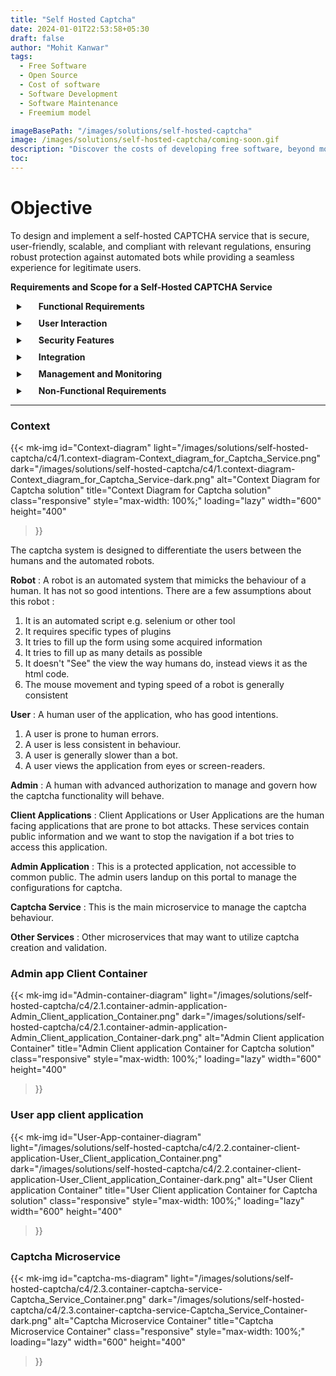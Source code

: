 ```yaml
---
title: "Self Hosted Captcha"
date: 2024-01-01T22:53:58+05:30
draft: false
author: "Mohit Kanwar"
tags:
  - Free Software
  - Open Source
  - Cost of software
  - Software Development
  - Software Maintenance
  - Freemium model

imageBasePath: "/images/solutions/self-hosted-captcha"
image: /images/solutions/self-hosted-captcha/coming-soon.gif
description: "Discover the costs of developing free software, beyond monetary investments. Explore freemium models, user data value, and benefits of contributing to free software."
toc: 
---
```


# Objective

To design and implement a self-hosted CAPTCHA service that is secure, user-friendly, scalable, and compliant with relevant regulations, ensuring robust protection against automated bots while providing a seamless experience for legitimate users.

**Requirements and Scope for a Self-Hosted CAPTCHA Service**
<details style="margin: 10px">
    <summary>
        <span style="display:inline;padding: 20px; font-weight: bold">
        Functional Requirements
        </span>
    </summary>



| Requirement ID | Description |
|----------------|-------------|
| FR-001 | Support text-based CAPTCHA where users identify distorted text or solve a simple question. |
| FR-002 | Support image-based CAPTCHA where users select specific objects or patterns in images (e.g., “Select all the traffic lights”). |
| FR-003 | Provide an audio CAPTCHA alternative for visually impaired users. |
| FR-004 | Implement logical CAPTCHA with simple logical or arithmetic puzzles (e.g., “What is 5 + 3?”). |


</details>

 <details style="margin: 10px">
 <summary>
 <span style="display:inline;padding: 20px; font-weight: bold">
 User Interaction
 </span>
 </summary>

 | Requirement ID | Description |
 |----------------|-------------|
 | FR-005 | Provide options for audio CAPTCHAs and high-contrast visual modes to ensure accessibility. |
 | FR-006 | Support localization for different languages and regions. |
 | FR-007 | Ensure CAPTCHAs are responsive and easy to interact with on mobile devices. |
 | FR-008 | Design CAPTCHAs to minimize disruption to the user experience, such as implementing invisible or behavior-based CAPTCHAs for legitimate users. |

 </details>

<details style="margin: 10px">
<summary>
<span style="display:inline;padding: 20px; font-weight: bold">
Security Features</span>
</summary>

| Requirement ID | Description |
|----------------|-------------|
| FR-009 | Randomize CAPTCHA challenges to prevent replay attacks and ensure unpredictability. |
| FR-010 | Include mechanisms to identify and block bots based on suspicious activity. |
| FR-011 | Bind CAPTCHA challenges to specific user sessions to prevent reuse. |
| FR-012 | Implement thresholds to limit the frequency of CAPTCHA requests from a single IP address. |

</details>

<details style="margin: 10px">
<summary>
<span style="display:inline;padding: 20px; font-weight: bold">
Integration
</span>
</summary>


| Requirement ID | Description |
|----------------|-------------|
| FR-013 | Provide RESTful APIs for easy integration with various platforms and applications. |
| FR-014 | Offer a lightweight JavaScript library for embedding CAPTCHAs on websites. |
| FR-015 | Allow customization of CAPTCHA appearance and difficulty based on application requirements. |

</details>

<details style="margin: 10px">
<summary>
<span style="display:inline;padding: 20px; font-weight: bold">
Management and Monitoring
</span>
</summary>

| Requirement ID | Description |
|----------------|-------------|
| FR-016 | Provide an admin dashboard to manage settings, view analytics, and monitor CAPTCHA usage. |
| FR-017 | Maintain logs of CAPTCHA activity for troubleshooting and security audits. |

</details>

<details style="margin: 10px">
<summary>
<span style="display:inline;padding: 20px; font-weight: bold">
Non-Functional Requirements
</span>
</summary>

| Requirement ID | Description |
|----------------|-------------|
| NFR-001 | Ensure CAPTCHA challenges load within 200ms to minimize user wait times. |
| NFR-002 | Design the service to handle high traffic volumes without degradation in performance. |

</details>


---

### **Context**

{{< mk-img 
    id="Context-diagram"
    light="/images/solutions/self-hosted-captcha/c4/1.context-diagram-Context_diagram_for_Captcha_Service.png" 
    dark="/images/solutions/self-hosted-captcha/c4/1.context-diagram-Context_diagram_for_Captcha_Service-dark.png" 
    alt="Context Diagram for Captcha solution" 
    title="Context Diagram for Captcha solution" 
    class="responsive" 
    style="max-width: 100%;" 
    loading="lazy" 
    width="600" 
    height="400" 
>}}

The captcha system is designed to differentiate the users between the humans and the automated robots.

**Robot** : 
A robot is an automated system that mimicks the behaviour of a human. It has not so good intentions. There are a few assumptions about this robot : 
1. It is an automated script e.g. selenium or other tool
2. It requires specific types of plugins
3. It tries to fill up the form using some acquired information
4. It tries to fill up as many details as possible
5. It doesn't "See" the view the way humans do, instead views it as the html code.
6. The mouse movement and typing speed of a robot is generally consistent

**User** : A human user of the application, who has good intentions. 
1. A user is prone to human errors.
2. A user is less consistent in behaviour.
3. A user is generally slower than a bot.
4. A user views the application from eyes or screen-readers.

**Admin** : A human with advanced authorization to manage and govern how the captcha functionality will behave.

**Client Applications** : Client Applications or User Applications are the human facing applications that are prone to bot attacks. These services contain public information and we want to stop the navigation if a bot tries to access this application.

**Admin Application** : This is a protected application, not accessible to common public. The admin users landup on this portal to manage the configurations for captcha.

**Captcha Service** : This is the main microservice to manage the captcha behaviour.

**Other Services** : Other microservices that may want to utilize captcha creation and validation.

### **Admin app Client Container**

{{< mk-img 
    id="Admin-container-diagram"
    light="/images/solutions/self-hosted-captcha/c4/2.1.container-admin-application-Admin_Client_application_Container.png" 
    dark="/images/solutions/self-hosted-captcha/c4/2.1.container-admin-application-Admin_Client_application_Container-dark.png" 
    alt="Admin Client application Container" 
    title="Admin Client application Container for Captcha solution" 
    class="responsive" 
    style="max-width: 100%;" 
    loading="lazy" 
    width="600" 
    height="400" 
>}}


### **User app client application**

{{< mk-img 
    id="User-App-container-diagram"
    light="/images/solutions/self-hosted-captcha/c4/2.2.container-client-application-User_Client_application_Container.png" 
    dark="/images/solutions/self-hosted-captcha/c4/2.2.container-client-application-User_Client_application_Container-dark.png" 
    alt="User Client application Container" 
    title="User Client application Container for Captcha solution" 
    class="responsive" 
    style="max-width: 100%;" 
    loading="lazy" 
    width="600" 
    height="400" 
>}}

### **Captcha Microservice**


{{< mk-img 
    id="captcha-ms-diagram"
    light="/images/solutions/self-hosted-captcha/c4/2.3.container-captcha-service-Captcha_Service_Container.png" 
    dark="/images/solutions/self-hosted-captcha/c4/2.3.container-captcha-service-Captcha_Service_Container-dark.png" 
    alt="Captcha Microservice Container" 
    title="Captcha Microservice Container" 
    class="responsive" style="max-width: 100%;" loading="lazy" width="600" height="400" 
>}}